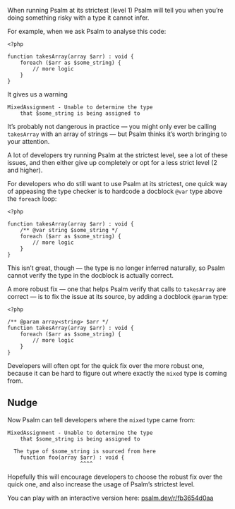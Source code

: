 <!--
	title: Making mixed issues easier to diagnose
	date: 2021-03-29 09:30:00
  author: Matt Brown
  author_link: https://twitter.com/mattbrowndev
-->

When running Psalm at its strictest (level 1) Psalm will tell you when you’re doing something risky with a type it cannot infer.

For example, when we ask Psalm to analyse this code:

```
<?php

function takesArray(array $arr) : void {
    foreach ($arr as $some_string) {
        // more logic
    }
}
```

It gives us a warning

```
MixedAssignment - Unable to determine the type
    that $some_string is being assigned to
```

It’s probably not dangerous in practice — you might only ever be calling `takesArray` with an array of strings — but Psalm thinks it’s worth bringing to your attention.

A lot of developers try running Psalm at the strictest level, see a lot of these issues, and then either give up completely or opt for a less strict level (2 and higher).

For developers who do still want to use Psalm at its strictest, one quick way of appeasing the type checker is to hardcode a docblock `@var` type  above the `foreach` loop:

```
<?php

function takesArray(array $arr) : void {
    /** @var string $some_string */
    foreach ($arr as $some_string) {
        // more logic
    }
}
```

This isn’t great, though — the type is no longer inferred naturally, so Psalm cannot verify the type in the docblock is actually correct.

A more robust fix — one that helps Psalm verify that calls to `takesArray` are correct — is to fix the issue at its source, by adding a docblock `@param` type:

```
<?php

/** @param array<string> $arr */
function takesArray(array $arr) : void {
    foreach ($arr as $some_string) {
        // more logic
    }
}
```

Developers will often opt for the quick fix over the more robust one, because it can be hard to figure out where exactly the `mixed` type is coming from.

## Nudge

Now Psalm can tell developers where the `mixed` type came from:

```
MixedAssignment - Unable to determine the type
    that $some_string is being assigned to

  The type of $some_string is sourced from here
    function foo(array $arr) : void {
                       ^^^^
```

Hopefully this will encourage developers to choose the robust fix over the quick one, and also increase the usage of Psalm’s strictest level.

You can play with an interactive version here: [psalm.dev/r/fb3654d0aa](https://psalm.dev/r/fb3654d0aa)
